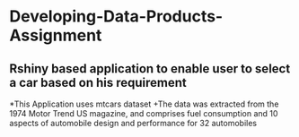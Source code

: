 # Developing-Data-Products-Assignment

## Rshiny based application to enable user to select a car based on his requirement

*This Application uses mtcars dataset
 +The data was extracted from the 1974 Motor Trend US magazine, and comprises fuel consumption and 10 aspects of automobile design and performance for 32 automobiles
 
 
